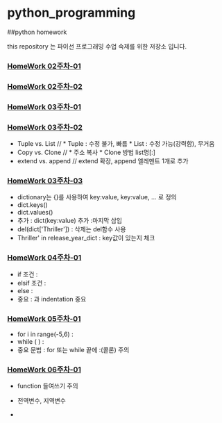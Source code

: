 # python_programming
##python homework

this repository 는 파이선 프로그래밍 수업 숙제를 위한 저장소 입니다.

### [HomeWork 02주차-01](https://github.com/lim-ilyong/python_programming/blob/main/hw1/Types(%ED%95%99%EC%83%9D%EC%9A%A9).ipynb)
### [HomeWork 02주차-02](https://github.com/lim-ilyong/python_programming/blob/main/hw1/Strings(%ED%95%99%EC%83%9D%EC%9A%A9).ipynb)

### [HomeWork 03주차-01](https://github.com/lim-ilyong/python_programming/blob/main/hw2/Tuples(%ED%95%99%EC%83%9D%EC%9A%A9).ipynb)
### [HomeWork 03주차-02](https://github.com/lim-ilyong/python_programming/blob/main/hw2/Lists(%ED%95%99%EC%83%9D%EC%9A%A9).ipynb)
  * Tuple vs. List //  * Tuple : 수정 불가, 빠름   * List : 수정 가능(강력함), 무거움
  * Copy vs. Clone // * 주소 복사  * Clone 방법 list명[:]
  * extend vs. append // extend 확장, append 엘레멘트 1개로 추가    
### [HomeWork 03주차-03](https://github.com/lim-ilyong/python_programming/blob/main/hw2/Dictionaries(%ED%95%99%EC%83%9D%EC%9A%A9).ipynb)
  * dictionary는 {}를 사용하여 key:value,  key:value, … 로 정의			
  * dict.keys()			
  * dict.values()			
  * 추가 : dict(key:value) 추가 :마지막 삽입			
  * del(dict['Thriller'])  : 삭제는 del함수 사용			
  * Thriller' in release_year_dict : key값이 있는지 체크			

### [HomeWork 04주차-01](https://github.com/lim-ilyong/python_programming/blob/main/hw3/Conditions(%ED%95%99%EC%83%9D%EC%9A%A9).ipynb)
  * if 조건 :
  * elsif 조건 :
  * else :
  * 중요 : 과 indentation 중요

### [HomeWork 05주차-01](https://github.com/lim-ilyong/python_programming/blob/main/hw4/Loops(%ED%95%99%EC%83%9D%EC%9A%A9).ipynb)
  * for i in range(-5,6) : 
  * while ( ) :
  * 중요 문법 : for 또는 while 끝에 :(콜론) 주의


### [HomeWork 06주차-01](https://github.com/lim-ilyong/python_programming/blob/main/hw4/Loops(%ED%95%99%EC%83%9D%EC%9A%A9).ipynb)
  * function 들여쓰기 주의
  * 전역변수, 지역변수

  * 
